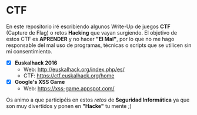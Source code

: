 # CTF

En este repositorio iré escribiendo algunos Write-Up de juegos **CTF** (Capture de Flag) o retos **Hacking** que vayan surgiendo.
El objetivo de estos CTF es **APRENDER** y no hacer __"El Mal"__, por lo que no me hago responsable del mal uso de programas, técnicas o scripts que se utilicen sin mi consentimiento.

- [x] **Euskalhack 2016**
  - Web: http://euskalhack.org/index.php/es/
  - CTF: https://ctf.euskalhack.org/home
- [x] **Google's XSS Game** 
  - Web: https://xss-game.appspot.com/ 
  
Os animo a que participéis en estos *retos* de **Seguridad Informática** ya que son muy divertidos y ponen en **"Hacke"** tu mente ;)


